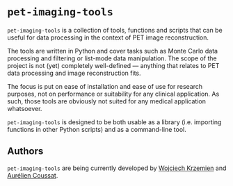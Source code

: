 # `pet-imaging-tools`

`pet-imaging-tools` is a collection of tools, functions and scripts that can be useful for data processing in the context of PET image reconstruction.

The tools are written in Python and cover tasks such as Monte Carlo data processing and filtering or list-mode data manipulation. The scope of the project is not (yet) completely well-defined — anything that relates to PET data processing and image reconstruction fits.

The focus is put on ease of installation and ease of use for research purposes, not on performance or suitability for any clinical application. As such, those tools are obviously not suited for any medical application whatsoever.

`pet-imaging-tools` is designed to be both usable as a library (i.e. importing functions in other Python scripts) and as a command-line tool.

## Authors

`pet-imaging-tools` are being currently developed by [Wojciech Krzemien](https://github.com/wkrzemien) and [Aurélien Coussat](https://github.com/acoussat).
